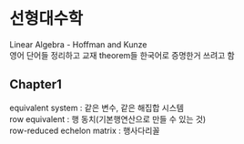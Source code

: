 # 선형대수학

Linear Algebra - Hoffman and Kunze  
영어 단어들 정리하고 교재 theorem들 한국어로 증명한거 쓰려고 함  


## Chapter1
equivalent system : 같은 변수, 같은 해집합 시스템  
row equivalent : 행 동치(기본행연산으로 만들 수 있는 것)  
row-reduced echelon matrix : 행사다리꼴  
